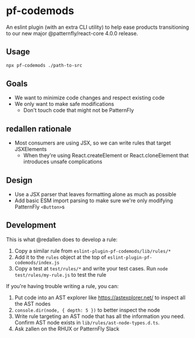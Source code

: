 # pf-codemods
An eslint plugin (with an extra CLI utility) to help ease products transitioning to our new major @patternfly/react-core 4.0.0 release.

## Usage

```sh
npx pf-codemods ./path-to-src
```

## Goals
- We want to minimize code changes and respect existing code
- We only want to make safe modifications
  - Don't touch code that might not be PatternFly

## redallen rationale
- Most consumers are using JSX, so we can write rules that target JSXElements
  - When they're using React.createElement or React.cloneElement that introduces unsafe complications

## Design
- Use a JSX parser that leaves formatting alone as much as possible
- Add basic ESM import parsing to make sure we're only modifying PatternFly `<Button>`s

## Development
This is what @redallen does to develop a rule:
1. Copy a similar rule from `eslint-plugin-pf-codemods/lib/rules/*`
2. Add it to the `rules` object at the top of `eslint-plugin-pf-codemods/index.js`
3. Copy a test at `test/rules/*` and write your test cases. Run `node test/rules/my-rule.js` to test the rule

If you're having trouble writing a rule, you can:
1. Put code into an AST explorer like https://astexplorer.net/ to inspect all the AST nodes
2. `console.dir(node, { depth: 5 })` to better inspect the node
3. Write rule targeting an AST node that has all the information you need. Confirm AST node exists in `lib/rules/ast-node-types.d.ts`.
4. Ask zallen on the RHUX or PatternFly Slack
